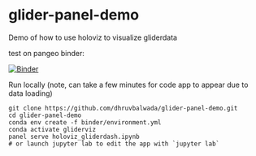 # glider-panel-demo
Demo of how to use holoviz to visualize gliderdata

test on pangeo binder:

[![Binder](https://mybinder.org/badge_logo.svg)](https://aws-uswest2-binder.pangeo.io/v2/gh/scottyhq/glider-panel-demo/main?urlpath=%2Fpanel%2Fgliderdash)

Run locally (note, can take a few minutes for code app to appear due to data loading)
```
git clone https://github.com/dhruvbalwada/glider-panel-demo.git
cd glider-panel-demo 
conda env create -f binder/environment.yml
conda activate gliderviz 
panel serve holoviz_gliderdash.ipynb
# or launch jupyter lab to edit the app with `jupyter lab`
```
